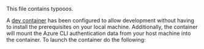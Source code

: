 This file contains typooos.

A [dev container](https://code.visualstudio.com/docs/devcontainers/containers) has been configured to allow development without having to install the prerequisites on your local machine. Additionally, the container will mount the Azure CLI authentication data from your host machine into the container. To launch the container do the following:
